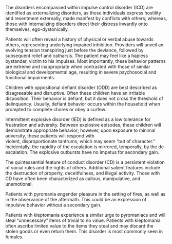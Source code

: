 The disorders encompassed within impulse control disorder (ICD) are identified as externalizing disorders, as these individuals express hostility and resentment externally, made manifest by conflicts with others; whereas, those with internalizing disorders direct their distress inwardly onto themselves, ego-dystonically.

Patients will often reveal a history of physical or verbal abuse towards others, representing underlying impaired inhibition. Providers will unveil an evolving tension transpiring just before the deviance, followed by subsequent relief and catharsis. The patient may feel like a hapless bystander, victim to his impulses. Most importantly, these behavior patterns are extreme and inappropriate when contrasted with those of similar biological and developmental age, resulting in severe psychosocial and functional impairments.

Children with oppositional defiant disorder (ODD) are best described as disagreeable and disruptive. Often these children have an irritable disposition. Their behavior is defiant, but it does not cross the threshold of delinquency. Usually, defiant behavior occurs within the household when prompted to complete chores or obey a curfew.

Intermittent explosive disorder (IED) is defined as a low tolerance for frustration and adversity. Between explosive episodes, these children will demonstrate appropriate behavior; however, upon exposure to minimal adversity, these patients will respond with violent, disproportionate tantrums, which may seem “out of character.” Incidentally, the rapidity of the escalation is mirrored, temporally, by the de-escalation. The explosive outbursts have no impetus for secondary gain.

The quintessential feature of conduct disorder (CD) is a persistent violation of social rules and the rights of others. Additional salient features include the destruction of property, deceitfulness, and illegal activity. Those with CD have often been characterized as callous, manipulative, and unemotional.

Patients with pyromania engender pleasure in the setting of fires, as well as in the observance of the aftermath. This could be an expression of impulsive behavior without a secondary gain.

Patients with kleptomania experience a similar urge to pyromaniacs and will steal “unnecessary” items of trivial to no value. Patients with kleptomania often ascribe limited value to the items they steal and may discard the stolen goods or even return them. This disorder is most commonly seen in females.